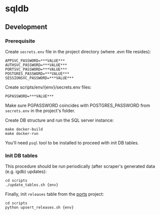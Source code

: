 # sqldb

## Development

### Prerequisite

Create `secrets.env` file in the project directory (where .evn file resides):

    APPSVC_PASSWORD=***VALUE***
    AUTHSVC_PASSWORD=***VALUE***
    PORTSVC_PASSWORD=***VALUE***
    POSTGRES_PASSWORD=***VALUE***
    SESSIONSVC_PASSWORD=***VALUE***

Create scripts/env/{env}/secrets.env files:

    PGPASSWORD=***VALUE***

Make sure PGPASSWORD coincides with POSTGRES_PASSWORD from `secrets.env` in the project's folder.

Create DB structure and run the SQL server instance:

    make docker-build
    make docker-run

You'll need `psql` tool to be installed to proceed with init DB tables.

### Init DB tables

This procedure should be run periodically (after scraper's generated data (e.g. igdb) updates):

    cd scripts
    ./update_tables.sh {env}

Finally, init `releases` table from the [ports](https://github.com/yag-im/ports) project:

    cd scripts
    python upsert_releases.sh {env}
